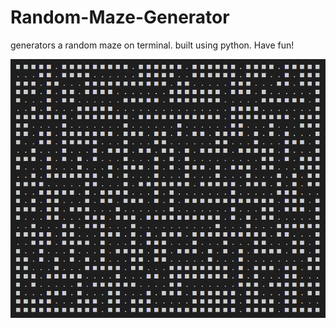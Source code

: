 # Random-Maze-Generator
generators a random maze on terminal. built using python. Have fun!

![](images/try_1.PNG)
